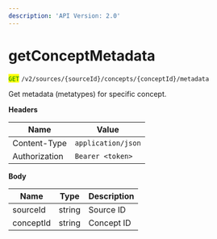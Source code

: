 ```yaml
---
description: 'API Version: 2.0'
---
```


# getConceptMetadata

<mark style="color:green;">`GET`</mark> `/v2/sources/{sourceId}/concepts/{conceptId}/metadata`

Get metadata (metatypes) for specific concept.

**Headers**

| Name          | Value              |
| ------------- | ------------------ |
| Content-Type  | `application/json` |
| Authorization | `Bearer <token>`   |

**Body**

| Name      | Type   | Description |
| --------- | ------ | ----------- |
| sourceId  | string | Source ID   |
| conceptId | string | Concept ID  |

